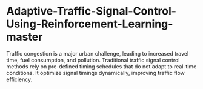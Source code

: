 # Adaptive-Traffic-Signal-Control-Using-Reinforcement-Learning-master
Traffic congestion is a major urban challenge, leading to increased travel time, fuel consumption, and pollution. Traditional traffic signal control methods rely on pre-defined timing schedules that do not adapt to real-time conditions.  It optimize signal timings dynamically, improving traffic flow efficiency.
